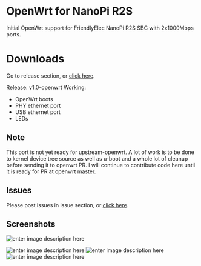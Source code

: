 # OpenWrt for NanoPi R2S

Initial OpenWrt support for FriendlyElec NanoPi R2S SBC with 2x1000Mbps ports.
# Downloads
Go to release section, or [click here](https://github.com/jayanta525/openwrt-nanopi-r2s/releases/tag/v1.0-openwrt).

Release: v1.0-openwrt
Working:
 - OpenWrt boots
 - PHY ethernet port
 - USB ethernet port
 - LEDs
## Note
This port is not yet ready for upstream-openwrt. A lot of work is to be done to kernel device tree source as well as u-boot and a whole lot of cleanup before sending it to openwrt PR. I will continue to contribute code here until it is ready for PR at openwrt master.
## Issues
Please post issues in issue section, or [click here](https://github.com/jayanta525/openwrt-nanopi-r2s/issues).
## Screenshots

![enter image description here](https://github.com/jayanta525/openwrt-nanopi-r2s/raw/rk3328-uboot-spl/.assets/luci-overview.png)

![enter image description here](https://github.com/jayanta525/openwrt-nanopi-r2s/raw/rk3328-uboot-spl/.assets/luci-dmesg.png)
![enter image description here](https://github.com/jayanta525/openwrt-nanopi-r2s/raw/rk3328-uboot-spl/.assets/luci-syslog.png)
![enter image description here](https://github.com/jayanta525/openwrt-nanopi-r2s/raw/rk3328-uboot-spl/.assets/luci-network.png)